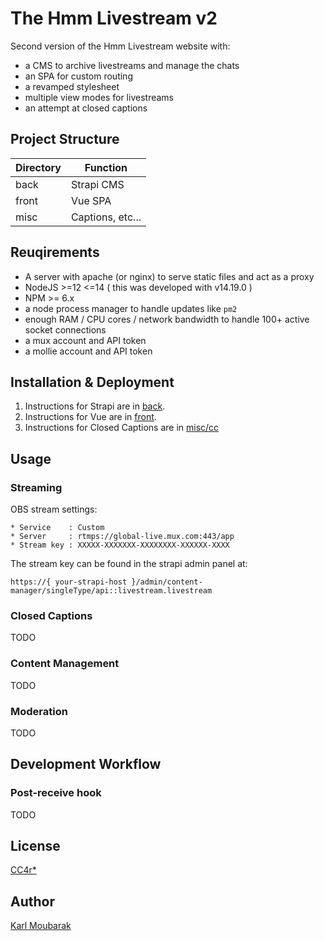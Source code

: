 # The Hmm Livestream v2

Second version of the Hmm Livestream website with:
- a CMS to archive livestreams and manage the chats
- an SPA for custom routing
- a revamped stylesheet
- multiple view modes for livestreams
- an attempt at closed captions

## Project Structure

| Directory | Function          |
|-----------|-------------------|
| back      |  Strapi CMS       |
| front     |  Vue SPA          |
| misc      |  Captions, etc... |

## Reuqirements

- A server with apache (or nginx) to serve static files and act as a proxy
- NodeJS >=12 <=14 ( this was developed with v14.19.0 )
- NPM >= 6.x
- a node process manager to handle updates like `pm2`
- enough RAM / CPU cores / network bandwidth to handle 100+ active socket connections
- a mux account and API token
- a mollie account and API token

## Installation & Deployment

1. Instructions for Strapi are in [back](/back/).
2. Instructions for Vue are in [front](/front/).
3. Instructions for Closed Captions are in [misc/cc](/misc/cc/)

## Usage
### Streaming

OBS stream settings:

```
* Service    : Custom
* Server     : rtmps://global-live.mux.com:443/app
* Stream key : XXXXX-XXXXXXX-XXXXXXXX-XXXXXX-XXXX
```
The stream key can be found in the strapi admin panel at:
```
https://{ your-strapi-host }/admin/content-manager/singleType/api::livestream.livestream
```

### Closed Captions
TODO



### Content Management
TODO
### Moderation
TODO
## Development Workflow
### Post-receive hook
TODO




## License
[CC4r*](https://constantvzw.org/wefts/cc4r.en.html)
## Author

[Karl Moubarak](https://moubarak.eu)
